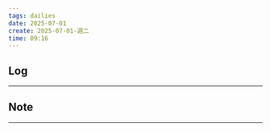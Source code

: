 ```yaml
---
tags: dailies  
date: 2025-07-01
create: 2025-07-01-週二
time: 09:16
---
```

## Log
---


## Note
---

